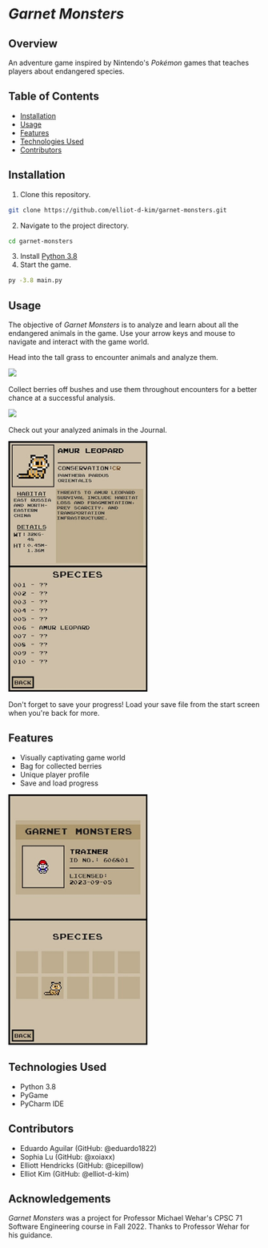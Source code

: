 # _Garnet Monsters_

## Overview

An adventure game inspired by Nintendo's _Pok&eacute;mon_ games that teaches players about endangered species.

## Table of Contents

- [Installation](#installation)
- [Usage](#usage)
- [Features](#features)
- [Technologies Used](#technologies-used)
- [Contributors](#contributors)

## Installation

1. Clone this repository.
```bash
git clone https://github.com/elliot-d-kim/garnet-monsters.git
```
2. Navigate to the project directory.
```bash
cd garnet-monsters
```
3. Install [Python 3.8](https://www.python.org/downloads/release/python-3810/)
4. Start the game.
```bash
py -3.8 main.py
```

## Usage

The objective of _Garnet Monsters_ is to analyze and learn about all the endangered animals in the game. Use your arrow keys and mouse to navigate and interact with the game world. 

Head into the tall grass to encounter animals and analyze them.

<img src="https://github.com/elliot-d-kim/garnet-monsters/blob/main/README-resources/Animal-encounter.gif" height="500" />

Collect berries off bushes and use them throughout encounters for a better chance at a successful analysis.   

<img src="https://github.com/elliot-d-kim/garnet-monsters/blob/main/README-resources/Pick-berries-2.gif" height="500" />

Check out your analyzed animals in the Journal.

<img src="https://github.com/elliot-d-kim/garnet-monsters/blob/main/README-resources/Journal-entry.jpeg" height="500" />

Don't forget to save your progress! Load your save file from the start screen when you're back for more.


## Features

- Visually captivating game world
- Bag for collected berries
- Unique player profile
- Save and load progress

<img src="https://github.com/elliot-d-kim/garnet-monsters/blob/main/README-resources/Player-profile.jpeg" height="500" />


## Technologies Used

- Python 3.8
- PyGame
- PyCharm IDE


## Contributors

- Eduardo Aguilar (GitHub: @eduardo1822)
- Sophia Lu (GitHub: @xoiaxx)
- Elliott Hendricks (GitHub: @icepillow)
- Elliot Kim (GitHub: @elliot-d-kim)

## Acknowledgements

_Garnet Monsters_ was a project for Professor Michael Wehar's CPSC 71 Software Engineering course in Fall 2022. Thanks to Professor Wehar for his guidance.